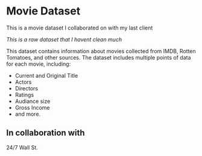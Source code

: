 # Movie Dataset
This is a movie dataset I collaborated on with my last client

*This is a raw dataset that I havent clean much*

This dataset contains information about movies collected from IMDB, Rotten Tomatoes, and other sources. The dataset includes multiple points of data for each movie, including:
- Current and Original Title
- Actors
- Directors
- Ratings
- Audiance size
- Gross Income
- and more.

## In collaboration with
24/7 Wall St.
